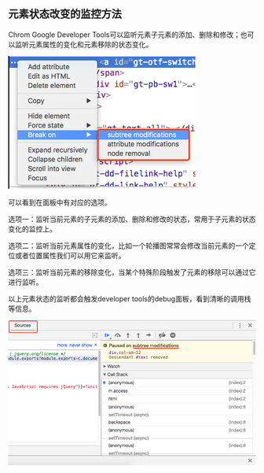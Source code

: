 ## 元素状态改变的监控方法

Chrom Google Developer Tools可以监听元素子元素的添加、删除和修改；也可以监听元素属性的变化和元素移除的状态变化。

![](/assets/google-developer-tools/monitoring-of-element-status-changes-menu.png)

可以看到在面板中有对应的选项。

选项一：监听当前元素的子元素的添加、删除和修改的状态，常用于子元素的状态变化的监控上。

选项二：监听当前元素属性的变化，比如一个轮播图常常会修改当前元素的一个定位或者位置属性我们可以用它来监听。

选项三：监听当前元素的移除变化，当某个特殊阶段触发了元素的移除可以通过它进行监听。


以上元素状态的监听都会触发developer tools的debug面板，看到清晰的调用栈等信息。

![](/assets/google-developer-tools/monitoring-of-element-status-changes-debug.png)
